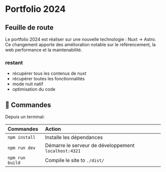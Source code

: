 # Portfolio 2024

## Feuille de route
Le portfolio 2024 est réaliser sur une nouvelle technologie : Nuxt -> Astro.
Ce changement apporte des amélioration notable sur le référencement, la web performance et la maintenabilité.

### restant
- récupérer tous les contenus de nuxt
- récupérer toutes les fonctionnalités
- mode nuit natif
- optimisation du code

## 🧞 Commandes

Depuis un terminal:

| Commandes                 | Action                                                  |
| :------------------------ | :------------------------------------------------------ |
| `npm install`             | Installe les dépendances                                |
| `npm run dev`             | Démarre le serveur de développement `localhost:4321`    |
| `npm run build`           | Compile le site to `./dist/`                            |

